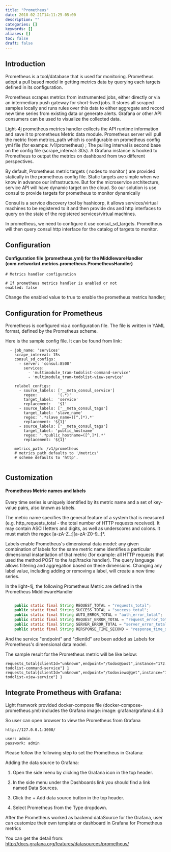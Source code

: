 ```yaml
---
title: "Prometheus"
date: 2018-02-21T14:11:25-05:00
description: ""
categories: []
keywords: []
aliases: []
toc: false
draft: false
---
```



## Introduction


Prometheus is a tool/database that is used for monitoring. Prometheus adopt a pull based model in getting metrics data by querying each targets defined in its configuration.


Prometheus scrapes metrics from instrumented jobs, either directly or via an intermediary push gateway for short-lived jobs.
It stores all scraped samples locally and runs rules over this data to either aggregate and record new time series from existing data or generate alerts.
Grafana or other API consumers can be used to visualize the collected data.

Light-4j prometheus metrics handler collects the API runtime information and save it to prometheus Metric data module. Prometheus server will pull the metric from metrics_path which is configurable on
prometheus config yml file (for exampe: /v1/prometheus) ; The pulling interval is second base on the config file  (scrape_interval: 30s). A Grafana instance is hooked to Prometheus
to output the metrics on dashboard from two different perspectives.



By default, Prometheus metric targets ( nodes to monitor ) are provided statically in the prometheus config file. Static targets are simple when we know in advance our infrastructure.
But for the microservice architecture, service API will have dynamic target on the cloud. So our solution is use consul to provide targets for prometheus to monitor dynamically


Consul is a service discovery tool by hashicorp, it allows services/virtual machines to be registered to it and then provide dns and http interfaces to query on the state of the registered services/virtual machines.


In prometheus, we need to configure it use consul_sd_targets. Prometheus will then query consul http interface for the catalog of targets to monitor.





## Configuration



#### Configuration file (prometheus.yml) for the MiddlewareHandler (com.networknt.metrics.prometheus.PrometheusHandler)


```
# Metrics handler configuration

# If prometheus metrics handler is enabled or not
enabled: false

```

Change the enabled value to true to enable the prometheus metrics handler;


## Configuration for Prometheus

Prometheus is configured via a configuration file. The file is written in YAML format, defined by the  Prometheus scheme.



Here is the sample config file. It can be found from link:


```
  - job_name: 'services'
    scrape_interval: 15s
    consul_sd_configs:
      - server: 'consul:8500'
        services:
          - 'multimodule_tram-todolist-command-service'
          - 'multimodule_tram-todolist-view-service'

    relabel_configs:
      - source_labels: ['__meta_consul_service']
        regex:         '(.*)'
        target_label:  'service'
        replacement:   '$1'
      - source_labels: ['__meta_consul_tags']
        target_label: 'slave_name'
        regex: '.*slave_name=([^,]*).*'
        replacement: '${1}'
      - source_labels: ['__meta_consul_tags']
        target_label: 'public_hostname'
        regex: '.*public_hostname=([^,]*).*'
        replacement: '${1}'

    metrics_path: /v1/prometheus
    # metrics_path defaults to '/metrics'
    # scheme defaults to 'http'.


```


## Customization



#### Prometheus Metric names and labels


Every time series is uniquely identified by its metric name and a set of key-value pairs, also known as labels.

The metric name specifies the general feature of a system that is measured (e.g. http_requests_total - the total number of HTTP requests received). It may contain ASCII letters and digits, as well as underscores and colons. It must match the regex [a-zA-Z_:][a-zA-Z0-9_:]*.

Labels enable Prometheus's dimensional data model: any given combination of labels for the same metric name identifies a particular dimensional instantiation of that metric (for example: all HTTP requests that used the method POST to the /api/tracks handler). The query language allows filtering and aggregation based on these dimensions. Changing any label value, including adding or removing a label, will create a new time series.



In the light-4j, the following Prometheus Metric are defined in the Prometheus MiddlewareHandler


```java

    public static final String REQUEST_TOTAL = "requests_total";
    public static final String SUCCESS_TOTAL = "success_total";
    public static final String AUTO_ERROR_TOTAL = "auth_error_total";
    public static final String REQUEST_ERROR_TOTAL = "request_error_total";
    public static final String SERVER_ERROR_TOTAL = "server_error_total";
    public static final String RERSPONSE_TIME_SECOND = "response_time_seconds";

```

And the service "endpoint" and "clientId" are been added as Labels for Prometheus's dimensional data model.



The sample result for the Prometheus metric will be like below:


```
requests_total{clientId="unknown",endpoint="/todos@post",instance="172.18.0.6:8081",job="services",service="multimodule_tram-todolist-command-service"}	1
requests_total{clientId="unknown",endpoint="/todoviews@get",instance="172.18.0.7:8082",job="services",service="multimodule_tram-todolist-view-service"}	1

```


## Integrate  Prometheus with Grafana:

Light framwork provided docker-compose file (docker-compose-prometheus.yml) includes the Grafana image: image: grafana/grafana:4.6.3

So user can open browser to view  the Prometheus from Grafana


 ```
http://127.0.0.1:3000/

user: admin
passwork: admin

 ```

Please follow the following step to set the Prometheus in Grafana:

Adding the data source to Grafana:


1. Open the side menu by clicking the Grafana icon in the top header.

2. In the side menu under the Dashboards link you should find a link named Data Sources.

3. Click the + Add data source button in the top header.

4. Select Prometheus from the Type dropdown.

After the Prometheus worked as backend dataSource for the Grafana, user can customize their own template or dashboard in Grafana for Prometheus metrics


You can get the detail from: http://docs.grafana.org/features/datasources/prometheus/